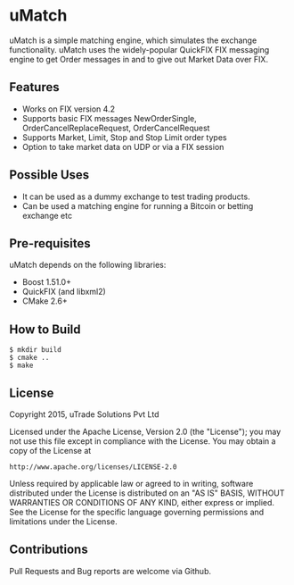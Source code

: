 # uMatch

uMatch is a simple matching engine, which simulates the exchange functionality. uMatch uses the widely-popular QuickFIX FIX messaging engine to get Order messages in and to give out Market Data over FIX.

## Features

- Works on FIX version 4.2
- Supports basic FIX messages NewOrderSingle, OrderCancelReplaceRequest, OrderCancelRequest
- Supports Market, Limit, Stop and Stop Limit order types
- Option to take market data on UDP or via a FIX session

## Possible Uses

- It can be used as a dummy exchange to test trading products.
- Can be used a matching engine for running a Bitcoin or betting exchange etc

## Pre-requisites

uMatch depends on the following libraries:
- Boost 1.51.0+
- QuickFIX (and libxml2)
- CMake 2.6+

## How to Build

    $ mkdir build
    $ cmake ..
    $ make

## License

Copyright 2015, uTrade Solutions Pvt Ltd

Licensed under the Apache License, Version 2.0 (the "License");
you may not use this file except in compliance with the License.
You may obtain a copy of the License at

    http://www.apache.org/licenses/LICENSE-2.0

Unless required by applicable law or agreed to in writing, software
distributed under the License is distributed on an "AS IS" BASIS,
WITHOUT WARRANTIES OR CONDITIONS OF ANY KIND, either express or implied.
See the License for the specific language governing permissions and
limitations under the License.

## Contributions

Pull Requests and Bug reports are welcome via Github.